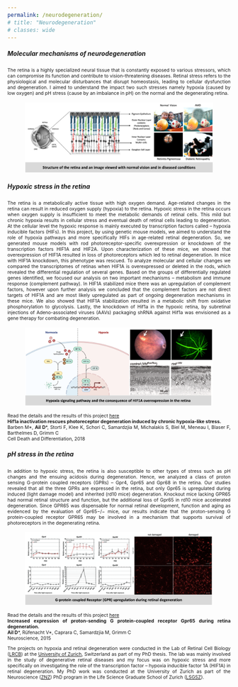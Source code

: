 ```yaml
---
permalink: /neurodegeneration/
# title: "Neurodegeneration"
# classes: wide
---
```


<h5><b>Molecular mechanisms of neurodegeneration</b></h5>

<p align="justify" style="font-size:0.75em">
The retina is a highly specialized neural tissue that is constantly exposed to various stressors, which can compromise its function and contribute to vision-threatening diseases. Retinal stress refers to the physiological and molecular disturbances that disrupt homeostasis, leading to cellular dysfunction and degeneration. I aimed to understand the impact two such stresses namely hypoxia (caused by low oxygen) and pH stress (cause by an imbalance in pH) on the normal and the degenerating retina.  
</p>

<figure>
    <img src="/assets/images/neurodegeneration1.png">
</figure>

<h5><b>Hypoxic stress in the retina</b></h5>

<p align="justify" style="font-size:0.75em">
The retina is a metabolically active tissue with high oxygen demand. Age-related changes in the retina can result in reduced oxygen supply (hypoxia) to the retina. Hypoxic stress in the retina occurs when oxygen supply is insufficient to meet the metabolic demands of retinal cells. This mild but chronic hypoxia results in cellular stress and eventual death of retinal cells leading to degeneration. At the cellular level the hypoxic response is mainly executed by transcription factors called – hypoxia inducible factors (HIFs). In this project, by using genetic mouse models, we aimed to understand the role of hypoxia pathways and more specifically HIFs in age-related retinal degeneration. So, we generated mouse models with rod photoreceptor-specific overexpression or knockdown of the transcription factors HIF1A and HIF2A. Upon characterization of these mice, we showed that overexpression of HIF1A resulted in loss of photoreceptors which led to retinal degeneration. In mice with HIF1A knockdown, this phenotype was rescued. To analyze molecular and cellular changes we compared the transcriptomes of retinas when HIF1A is overexpressed or deleted in the rods, which revealed the differential regulation of several genes. Based on the groups of differentially regulated genes identified, we focused our analysis on two important mechanisms – metabolism and immune response (complement pathway). In HIF1A stabilized mice there was an upregulation of complement factors, however upon further analysis we concluded that the complement factors are not direct targets of HIF1A and are most likely upregulated as part of ongoing degeneration mechanisms in these mice. We also showed that HIF1A stabilization resulted in a metabolic shift from oxidative phosphorylation to glycolysis. Lastly, the knockdown of Hif1a in the hypoxic retina, by subretinal injections of Adeno-associated viruses (AAVs) packaging shRNA against Hif1a was envisioned as a gene therapy for combating degeneration. 
</p>

<figure>
    <img src="/assets/images/neurodegeneration2.png">
</figure>

<p align="justify" style="font-size:0.75em">
Read the details and the results of this project <a href="10.1038/s41418-018-0094-7">here</a> <br>
<b>Hif1a inactivation rescues photoreceptor degeneration induced by chronic hypoxia-like stress.</b> <br>
Barben M*, <b>Ail D</b>*, Storti F, Klee K, Schori C, Samardzjia M, Michalakis S, Biel M, Meneau I, Blaser F, Barthelmes D, Grimm C <br>
Cell Death and Differentiation, 2018 <br>
</p>

<h5><b>pH stress in the retina</b></h5>

<p align="justify" style="font-size:0.75em">
In addition to hypoxic stress, the retina is also susceptible to other types of stress such as pH changes and the ensuing acidosis during degeneration. Hence, we analyzed a class of proton sensing G-protein coupled receptors (GPRs) – Gpr4, Gpr65 and Gpr68 in the retina. Our studies revealed that all the three GPRs are expressed in the retina, but only Gpr65 is upregulated during induced (light damage model) and inherited (rd10 mice) degeneration. Knockout mice lacking GPR65 had normal retinal structure and function, but the additional loss of Gpr65 in rd10 mice accelerated degeneration. Since GPR65 was dispensable for normal retinal development, function and aging as evidenced by the evaluation of Gpr65−/− mice, our results indicate that the proton-sensing G protein-coupled receptor GPR65 may be involved in a mechanism that supports survival of photoreceptors in the degenerating retina. 
</p>

<figure>
    <img src="/assets/images/neurodegeneration3.png">
</figure>

<p align="justify" style="font-size:0.75em">
Read the details and the results of this project <a href="10.1016/j.neuroscience.2015.06.039">here</a> <br>
<b>Increased expression of proton-sending G protein-coupled receptor Gpr65 during retina degeneration.</b> <br>
<b>Ail D</b>*, Rüfenacht V*, Caprara C, Samardzjia M, Grimm C <br>
Neuroscience, 2015
</p>

<p align="justify" style="font-size:0.75em">
The projects on hypoxia and retinal degeneration were conducted in the Lab of Retinal Cell Biology (<a href="https://www.lrcb.uzh.ch/en/home.html">LRCB</a>) at the <a href="https://www.uzh.ch/en.html">University of Zurich</a>, Switzerland as part of my PhD thesis. The lab was mainly involved in the study of degenerative retinal diseases and my focus was on hypoxic stress and more specifically on investigating the role of the transcription factor – hypoxia inducible factor 1A (HIF1A) in retinal degeneration. My PhD work was conducted at the University of Zurich as part of the Neuroscience (<a href="https://www.neuroscience.uzh.ch/en/education.html">ZNZ</a>) PhD program in the Life Science Graduate School of Zurich (<a href="https://www.lifescience-graduateschool.uzh.ch/en/about-LSZGS.html">LSGSZ</a>). 
</p>


